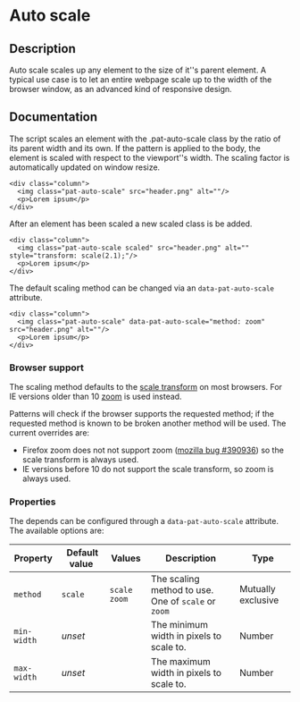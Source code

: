 # Auto scale

## Description
Auto scale scales up any element to the size of it''s parent element. A typical use case is to let an entire webpage scale up to the width of the browser window, as an advanced kind of responsive design.

## Documentation

The script scales an element with the .pat-auto-scale class by the ratio
of its parent width and its own. If the pattern is applied to the body,
the element is scaled with respect to the viewport''s width. The scaling
factor is automatically updated on window resize.

    <div class="column">
      <img class="pat-auto-scale" src="header.png" alt=""/>
      <p>Lorem ipsum</p>
    </div>


After an element has been scaled a new scaled class is be added.

    <div class="column">
      <img class="pat-auto-scale scaled" src="header.png" alt="" style="transform: scale(2.1);"/>
      <p>Lorem ipsum</p>
    </div>

The default scaling method can be changed via an `data-pat-auto-scale`
attribute.

    <div class="column">
      <img class="pat-auto-scale" data-pat-auto-scale="method: zoom" src="header.png" alt=""/>
      <p>Lorem ipsum</p>
    </div>

### Browser support

The scaling method defaults to the [scale
transform](http://www.w3.org/TR/css3-2d-transforms/#two-d-transform-functions)
on most browsers. For IE versions older than 10
[zoom](http://msdn.microsoft.com/en-us/library/ms531189(VS.85).aspx) is
used instead.

Patterns will check if the browser supports the requested method; if the requested
method is known to be broken another method will be used. The current overrides
are:

* Firefox zoom does not not support zoom ([mozilla bug
  \#390936](https://bugzilla.mozilla.org/show_bug.cgi?id=390936)) so the scale
  transform is always used.
* IE versions before 10 do not support the scale transform, so zoom is always
  used.

### Properties

The depends can be configured through a `data-pat-auto-scale` attribute.
The available options are:

| Property | Default value | Values | Description | Type |
| -------- | ------------- | ------ | ----------- | ---- |
| `method` | `scale` | `scale` `zoom` | The scaling method to use. One of `scale` or `zoom` | Mutually exclusive |
| `min-width` | *unset* | | The minimum width in pixels to scale to. | Number |
| `max-width` | *unset* | | The maximum width in pixels to scale to. | Number |

